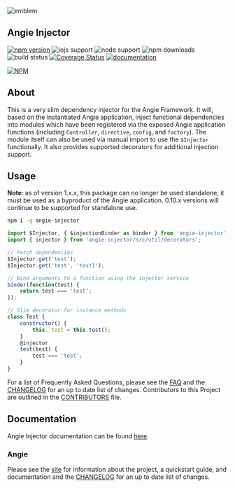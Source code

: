 ![emblem](https://rawgit.com/angie-framework/angie-injector/master/svg/angie.svg "emblem")

## Angie Injector

[![npm version](https://badge.fury.io/js/angie-injector.svg)](http://badge.fury.io/js/angie-injector "npm version")
![iojs support](https://img.shields.io/badge/iojs-1.7.1+-brightgreen.svg "iojs support")
![node support](https://img.shields.io/badge/node-0.12.0+-brightgreen.svg "node support")
![npm downloads](https://img.shields.io/npm/dm/angie-injector.svg "npm downloads")
![build status](https://travis-ci.org/benderTheCrime/angie-injector.svg?branch=master "build status")
[![Coverage Status](https://coveralls.io/repos/benderTheCrime/angie-injector/badge.svg?branch=master&service=github)](https://coveralls.io/github/benderTheCrime/angie-injector?branch=master "coverage")
[![documentation](https://doc.esdoc.org/github.com/angie-framework/angie-injector/badge.svg)](https://doc.esdoc.org/github.com/angie-framework/angie-injector/ "documentation")

[![NPM](https://nodei.co/npm/angie-injector.png?downloads=true&downloadRank=true&stars=true)](https://nodei.co/npm/angie-injector/)

## About
This is a very slim dependency injector for the Angie Framework. It will, based on the instantiated Angie application, inject functional dependencies into modules which have been registered via the exposed Angie application functions (including `Controller`, `directive`, `config`, and `factory`). The module itself can also be used via manual import to use the `$Injector` functionally. It also provides supported decorators for additional injection support.

## Usage
**Note**: as of version 1.x.x, this package can no longer be used standalone, it must be used as a byproduct of the Angie application. 0.10.x versions will continue to be supported for standalone use.

```bash
npm i -g angie-injector
```
```javascript
import $Injector, { $injectionBinder as binder } from 'angie-injector';
import { injector } from 'angie-injector/src/util/decorators';

// Fetch dependencies
$Injector.get('test');
$Injector.get('test', 'test1');

// Bind arguments to a function using the injector service
binder(function(test) {
    return test === 'test';
});

// Slim decorator for instance methods
class Test {
    constructor() {
        this._test = this.test();
    }
    @injector
    test(test) {
        test === 'test';
    }
}
```

For a list of Frequently Asked Questions, please see the [FAQ](https://github.com/angie-framework/angie-injector/blob/master/md/FAQ.md "FAQ") and the [CHANGELOG](https://github.com/angie-framework/angie-injector/blob/master/md/CHANGELOG.md "CHANGELOG") for an up to date list of changes. Contributors to this Project are outlined in the [CONTRIBUTORS](https://github.com/angie-framework/angie-injector/blob/master/md/CONTRIBUTORS.md "CONTRIBUTORS") file.

## Documentation
Angie Injector documentation can be found [here](https://doc.esdoc.org/github.com/angie-framework/angie/ "documentation").

### Angie
Please see the [site](http://benderthecrime.github.io/angie/) for information about the project, a quickstart guide, and documentation and the [CHANGELOG](https://github.com/angie-framework/angie/blob/master/md/CHANGELOG.md) for an up to date list of changes.